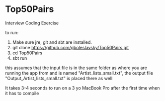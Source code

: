 # Top50Pairs
Interview Coding Exercise

to run:
1. Make sure jre, git and sbt are installed.
2. git clone https://github.com/gboleslavsky/Top50Pairs.git
3. cd Top50Pairs
4. sbt run

this assumes that the input file is in the same folder as where you are running the app from and is
named "Artist_lists_small.txt", the output file "Output_Artist_lists_small.txt" is placed there as well

It takes 3-4 seconds to run on a 3 yo MacBook Pro after the first time when it has to compile
